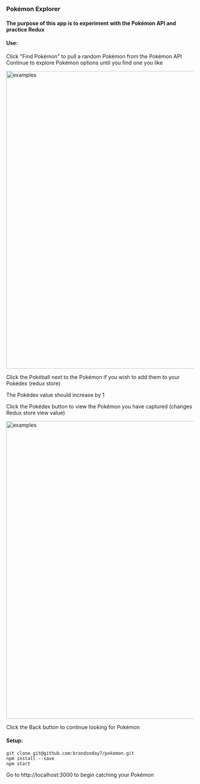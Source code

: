 ### Pokémon Explorer

#### The purpose of this app is to experiment with the Pokémon API and practice Redux

#### Use:

Click "Find Pokémon" to pull a random Pokémon from the Pokémon API
Continue to explore Pokémon options until you find one you like

<img src="https://raw.github.com/brandonday7/pokemon/master/src/images/explore.png" alt="examples" width="800"/>

Click the Pokéball next to the Pokémon if you wish to add them to your Pokédex (redux store)

The Pokédex value should increase by 1

Click the Pokédex button to view the Pokémon you have captured (changes Redux store view value)

<img src="https://raw.github.com/brandonday7/pokemon/master/src/images/pokedex.png" alt="examples" width="800"/>

Click the Back button to continue looking for Pokémon

#### Setup:

```
git clone git@github.com:brandonday7/pokemon.git
npm install --save
npm start
```

Go to http://localhost:3000 to begin catching your Pokémon
